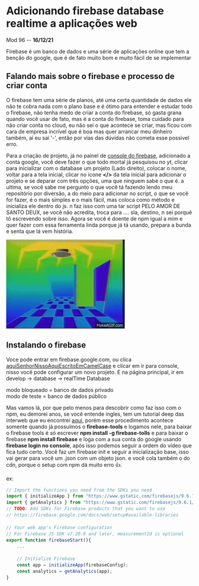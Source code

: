 # Adicionando firebase database realtime a aplicações web

Mod 96 -- **16/12/21**

Firebase é um banco de dados e uma série de aplicações online que tem a benção do google, que é de fato muito bom e muito fácil de se implementar

## Falando mais sobre o firebase e processo de criar conta

O firebase tem uma série de planos, até uma certa quantidade de dados ele não te cobra nada com o plano base e é ótimo para entender e estudar todo o firebase, não tenha medo de criar a conta do firebase, só gasta grana quando você usar de fato, mas é a conta do firebase, toma cuidado para não criar conta no cloud, eu não sei o que acontece se criar, mas ficou com cara de empresa incrivel que é boa mas quer arrancar meu dinheiro também, aí eu sai '-', então por vias das dúvidas não cometa esse possivel erro.

Para a criação de projeto, já no painel de [console do firebase](https://console.firebase.google.com/), adicionado a conta google, você deve fazer o que todo mortal já pesquisou no yt, clicar para inicializar com o database um projeto (Lado direito), colocar o nome, voltar para a tela inicial, clicar no icone **</>** da tela inicial para adicionar o projeto e se deparar com três opções, uma que ninguem sabe o que é. a ultima, se você sabe me pergunto o que você tá fazendo lendo meu repositório por diversão, a do meio para adicionar no script, o que se você for fazer, é o mais simples e o mais fácil, mas coloca como método e inicializa ele dentro do js. n faz isso com uma tar script PELO AMOR DE SANTO DEUX, se você não acredita, troca para .... sla, destino, n sei porquê tô escrevendo sobre isso. Agora se você é doente de npm igual a mim e quer fazer com essa ferramenta linda porque já tá usando, prepara a bunda e senta que lá vem história.

![senta](../img/senta-que.gif)

## Instalando o firebase

Voce pode entrar em firebase.google.com, ou clica [aquiSenhorNissoAquiEscritoEmCamelCase](https://firebase.google.com/) e clicar em ir para console, nisso você pode configurar um novo projeto. E na página principal, ir em develop -> database -> realTime Database

modo bloqueado = banco de dados privado  
modo de teste = banco de dados público

Mas vamos lá, por que pelo menos para descobrir como faz isso com o npm, eu demorei anos, se você entende ingles, tem um tutorial deep das interweb que eu encontrei [aqui](https://www.youtube.com/watch?v=qbxj_36UkWs), porém esse procedimento acontece somente quando já possuímos o **firebase-tools** e logamos nele, para baixar o firebase tools é só escrever **npm install -g firebase-tolls** e para baixar o firebase **npm install firebase** e loga com a sua conta do google usando **firebase login no console**, após isso podemos seguir a ordem do vídeo que fica tudo certo. Você faz um firebase init e seguir a inicialização base, isso vai gerar para você um .json com um objeto json. e você cola também o do cdn, porque o setup com npm dá muito erro 👍.

ex:

~~~js
// Import the functions you need from the SDKs you need
import { initializeApp } from "https://www.gstatic.com/firebasejs/9.6.1/firebase-app.js";
import { getAnalytics } from "https://www.gstatic.com/firebasejs/9.6.1/firebase-analytics.js";
// TODO: Add SDKs for Firebase products that you want to use
// https://firebase.google.com/docs/web/setup#available-libraries

// Your web app's Firebase configuration
// For Firebase JS SDK v7.20.0 and later, measurementId is optional
export function firebaseStart(){
    ...

    // Initialize Firebase
    const app = initializeApp(firebaseConfig);
    const analytics = getAnalytics(app);
}
~~~
